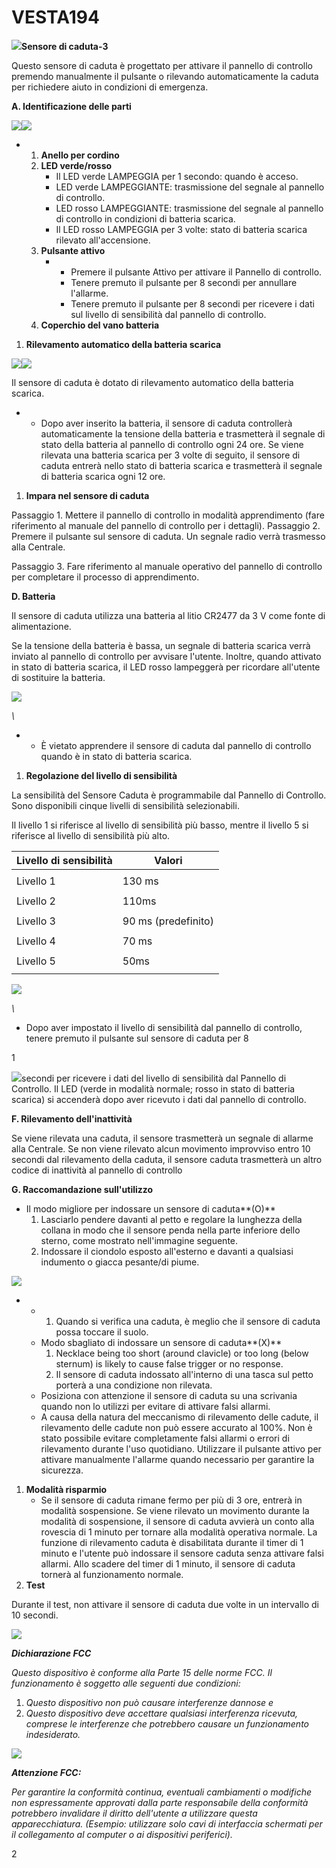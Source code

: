 # VESTA194

![](<.gitbook/assets/0 (79).jpeg>)**Sensore di caduta-3**

Questo sensore di caduta è progettato per attivare il pannello di controllo premendo manualmente il pulsante o rilevando automaticamente la caduta per richiedere aiuto in condizioni di emergenza.

**A. Identificazione delle parti**

![](<.gitbook/assets/1 (59).png>)![](<.gitbook/assets/2 (64).jpeg>)

-   1.  **Anello per cordino**
    2.  **LED verde/rosso**
        -   Il LED verde LAMPEGGIA per 1 secondo: quando è acceso.
        -   LED verde LAMPEGGIANTE: trasmissione del segnale al pannello di controllo.
        -   LED rosso LAMPEGGIANTE: trasmissione del segnale al pannello di controllo in condizioni di batteria scarica.
        -   Il LED rosso LAMPEGGIA per 3 volte: stato di batteria scarica rilevato all'accensione.
    3.  **Pulsante attivo**
        -   -   Premere il pulsante Attivo per attivare il Pannello di controllo.
            -   Tenere premuto il pulsante per 8 secondi per annullare l'allarme.
            -   Tenere premuto il pulsante per 8 secondi per ricevere i dati sul livello di sensibilità dal pannello di controllo.
    4.  **Coperchio del vano batteria**

1.  **Rilevamento automatico della batteria scarica**

![](<.gitbook/assets/3 (57).jpeg>)![](<.gitbook/assets/4 (64).png>)

Il sensore di caduta è dotato di rilevamento automatico della batteria scarica.

-   -   Dopo aver inserito la batteria, il sensore di caduta controllerà automaticamente la tensione della batteria e trasmetterà il segnale di stato della batteria al pannello di controllo ogni 24 ore. Se viene rilevata una batteria scarica per 3 volte di seguito, il sensore di caduta entrerà nello stato di batteria scarica e trasmetterà il segnale di batteria scarica ogni 12 ore.

1.  **Impara nel sensore di caduta**

Passaggio 1. Mettere il pannello di controllo in modalità apprendimento (fare riferimento al manuale del pannello di controllo per i dettagli). Passaggio 2. Premere il pulsante sul sensore di caduta. Un segnale radio verrà trasmesso alla Centrale.

Passaggio 3. Fare riferimento al manuale operativo del pannello di controllo per completare il processo di apprendimento.

**D. Batteria**

Il sensore di caduta utilizza una batteria al litio CR2477 da 3 V come fonte di alimentazione.

Se la tensione della batteria è bassa, un segnale di batteria scarica verrà inviato al pannello di controllo per avvisare l'utente. Inoltre, quando attivato in stato di batteria scarica, il LED rosso lampeggerà per ricordare all'utente di sostituire la batteria.

![](<.gitbook/assets/5 (66).png>)

_\\<NOTE>_

-   -   È vietato apprendere il sensore di caduta dal pannello di controllo quando è in stato di batteria scarica.

1.  **Regolazione del livello di sensibilità**

La sensibilità del Sensore Caduta è programmabile dal Pannello di Controllo. Sono disponibili cinque livelli di sensibilità selezionabili.

Il livello 1 si riferisce al livello di sensibilità più basso, mentre il livello 5 si riferisce al livello di sensibilità più alto.

| Livello di sensibilità | Valori              |
| ---------------------- | ------------------- |
|                        |                     |
| Livello 1              | 130 ms              |
|                        |                     |
| Livello 2              | 110ms               |
|                        |                     |
| Livello 3              | 90 ms (predefinito) |
|                        |                     |
| Livello 4              | 70 ms               |
|                        |                     |
| Livello 5              | 50ms                |
|                        |                     |

![](<.gitbook/assets/6 (46).png>)

_\\<NOTE>_

-   Dopo aver impostato il livello di sensibilità dal pannello di controllo, tenere premuto il pulsante sul sensore di caduta per 8

1

![](<.gitbook/assets/7 (41).png>)secondi per ricevere i dati del livello di sensibilità dal Pannello di Controllo. Il LED (verde in modalità normale; rosso in stato di batteria scarica) si accenderà dopo aver ricevuto i dati dal pannello di controllo.

**F. Rilevamento dell'inattività**

Se viene rilevata una caduta, il sensore trasmetterà un segnale di allarme alla Centrale. Se non viene rilevato alcun movimento improvviso entro 10 secondi dal rilevamento della caduta, il sensore caduta trasmetterà un altro codice di inattività al pannello di controllo

**G. Raccomandazione sull'utilizzo**

-   Il modo migliore per indossare un sensore di caduta**(O)**
    1.  Lasciarlo pendere davanti al petto e regolare la lunghezza della collana in modo che il sensore penda nella parte inferiore dello sterno, come mostrato nell'immagine seguente.
    2.  Indossare il ciondolo esposto all'esterno e davanti a qualsiasi indumento o giacca pesante/di piume.

![](<.gitbook/assets/8 (37).jpeg>)

-   -   1.  Quando si verifica una caduta, è meglio che il sensore di caduta possa toccare il suolo.
    -   Modo sbagliato di indossare un sensore di caduta**(X)**
        1.  Necklace being too short (around clavicle) or too long (below sternum) is likely to cause false trigger or no response.
        2.  Il sensore di caduta indossato all'interno di una tasca sul petto porterà a una condizione non rilevata.
    -   Posiziona con attenzione il sensore di caduta su una scrivania quando non lo utilizzi per evitare di attivare falsi allarmi.
    -   A causa della natura del meccanismo di rilevamento delle cadute, il rilevamento delle cadute non può essere accurato al 100%. Non è stato possibile evitare completamente falsi allarmi o errori di rilevamento durante l'uso quotidiano. Utilizzare il pulsante attivo per attivare manualmente l'allarme quando necessario per garantire la sicurezza.

1.  **Modalità risparmio**
    -   Se il sensore di caduta rimane fermo per più di 3 ore, entrerà in modalità sospensione. Se viene rilevato un movimento durante la modalità di sospensione, il sensore di caduta avvierà un conto alla rovescia di 1 minuto per tornare alla modalità operativa normale. La funzione di rilevamento caduta è disabilitata durante il timer di 1 minuto e l'utente può indossare il sensore caduta senza attivare falsi allarmi. Allo scadere del timer di 1 minuto, il sensore di caduta tornerà al funzionamento normale.
2.  **Test**

Durante il test, non attivare il sensore di caduta due volte in un intervallo di 10 secondi.

![](<.gitbook/assets/9 (38).png>)

_**Dichiarazione FCC**_

_Questo dispositivo è conforme alla Parte 15 delle norme FCC. Il funzionamento è soggetto alle seguenti due condizioni:_

1.  _Questo dispositivo non può causare interferenze dannose e_
2.  _Questo dispositivo deve accettare qualsiasi interferenza ricevuta, comprese le interferenze che potrebbero causare un funzionamento indesiderato._

![](<.gitbook/assets/10 (21).jpeg>)

_**Attenzione FCC:**_

_Per garantire la conformità continua, eventuali cambiamenti o modifiche non espressamente approvati dalla parte responsabile della conformità potrebbero invalidare il diritto dell'utente a utilizzare questa apparecchiatura. (Esempio: utilizzare solo cavi di interfaccia schermati per il collegamento al computer o ai dispositivi periferici)._

2
